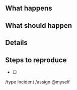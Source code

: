 ## What happens

## What should happen

## Details

## Steps to reproduce

- [ ]

/type Incident
/assign @myself
